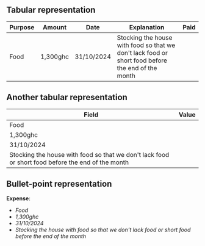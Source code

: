 
## Tabular representation

| Purpose | Amount | Date | Explanation |Paid       |
|---|---|---|---|---|
| Food | 1,300ghc | 31/10/2024 | Stocking the house with food so that we don't lack food or short food before the end of the month


## Another tabular representation

| Field | Value |
|-------|-------|
| Food |
| 1,300ghc |
| 31/10/2024 |
| Stocking the house with food so that we don't lack food or short food before the end of the month |

## Bullet-point representation

**Expense**:
- _Food_
- _1,300ghc_
- _31/10/2024_
- _Stocking the house with food so that we don't lack food or short food before the end of the month_
